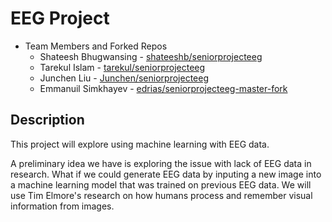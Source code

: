 # EEG Project
* Team Members and Forked Repos
  * Shateesh Bhugwansing - [shateeshb/seniorprojecteeg](https://github.com/shateeshb/seniorprojecteeg)  
  * Tarekul Islam - [tarekul/seniorprojecteeg](https://github.com/tarekul/seniorprojecteeg)
  * Junchen Liu - [Junchen/seniorprojecteeg](https://github.com/JunchenLiu123/Junchen-seniorprojecteeg)
  * Emmanuil Simkhayev - [edrias/seniorprojecteeg-master-fork](https://github.com/edrias/seniorprojecteeg-master-fork)
  
## Description
This project will explore using machine learning with EEG data. 

A preliminary idea we have is exploring the issue with lack of EEG data in research. What if we could
generate EEG data by inputing a new image into a machine learning model that was trained on previous EEG data. 
We will use Tim Elmore's research on how humans process and remember visual information from images.

 
